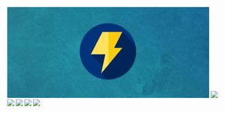 <img src="Images/header.JPG">
<img src="Images/Assets/home.jpg">
<img src="Images/Assets/login.jpg">
<img src="Images/Assets/detailAddress.jpg">
<img src="Images/Assets/detailMap.jpg">
<img src="Images/Assets/detailTask.jpg">

